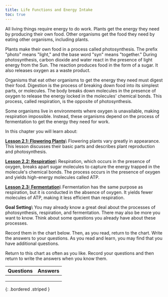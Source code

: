```yaml
---
title: Life Functions and Energy Intake
toc: true
---
```

All living things require energy to do work. Plants get the energy they need by producing their own food. Other organisms get the food they need by eating other organisms, including plants.

Plants make their own food in a process called photosynthesis. The prefix "photo" means "light," and the base word "syn" means "together." During photosynthesis, carbon dioxide and water react in the presence of light energy from the Sun. The reaction produces food in the form of a sugar. It also releases oxygen as a waste product.

Organisms that eat other organisms to get the energy they need must digest their food. Digestion is the process of breaking down food into its simplest parts, or molecules. The body breaks down molecules in the presence of oxygen to release the energy locked in the molecules' chemical bonds. This process, called respiration, is the opposite of photosynthesis.

Some organisms live in environments where oxygen is unavailable, making respiration impossible. Instead, these organisms depend on the process of fermentation to get the energy they need for work.

In this chapter you will learn about:

**[Lesson 2.1: Flowering Plants](lesson-2.1)**\\
Flowering plants vary greatly in appearance. This lesson discusses their basic parts and describes plant reproduction and photosynthesis.

**[Lesson 2.2: Respiration](lesson-2.2)**\\
Respiration, which occurs in the presence of oxygen, breaks apart sugar molecules to capture the energy trapped in the molecule's chemical bonds. The process occurs in the presence of oxygen and yields high-energy molecules called ATP.

**[Lesson 2.3: Fermentation](lesson-2.3)**\\
Fermentation has the same purpose as respiration, but it is conducted in the absence of oxygen. It yields fewer molecules of ATP, making it less efficient than respiration.

**Goal Setting**\\
You may already know a great deal about the processes of photosynthesis, respiration, and fermentation. There may also be more you want to know. Think about some questions you already have about these processes.

Record them in the chart below. Then, as you read, return to the chart. Write the answers to your questions. As you read and learn, you may find that you have additional questions.

Return to this chart as often as you like. Record your questions and then return to write the answers when you know them.

| Questions | Answers |
|:-:|:-:|
|  |  |
|  |  |
|  |  |
{: .bordered .striped }